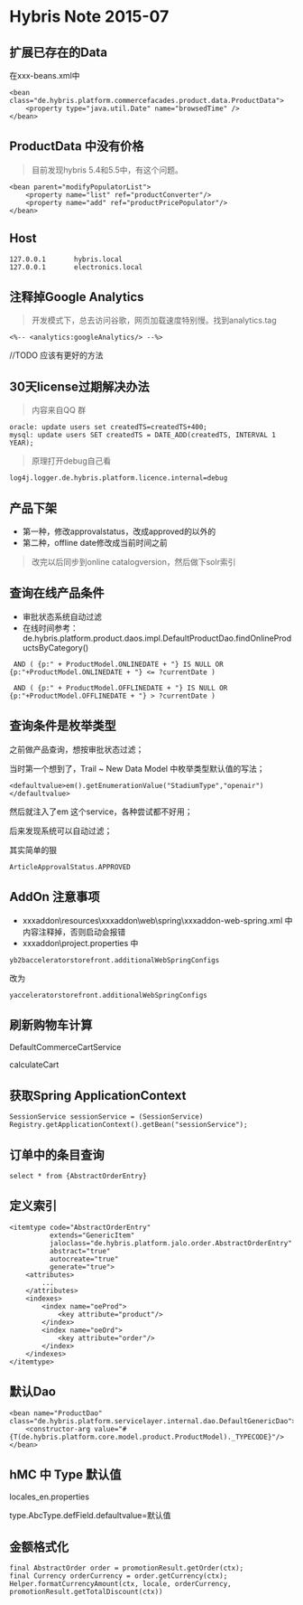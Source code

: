 
# Hybris Note 2015-07


## 扩展已存在的Data
在xxx-beans.xml中

```
<bean class="de.hybris.platform.commercefacades.product.data.ProductData">
	<property type="java.util.Date" name="browsedTime" />
</bean>
```

## ProductData 中没有价格
> 目前发现hybris 5.4和5.5中，有这个问题。   

```
<bean parent="modifyPopulatorList">
    <property name="list" ref="productConverter"/>
    <property name="add" ref="productPricePopulator"/>
</bean>
```

## Host
```
127.0.0.1       hybris.local
127.0.0.1       electronics.local
```

## 注释掉Google Analytics
> 开发模式下，总去访问谷歌，网页加载速度特别慢。找到analytics.tag

```
<%-- <analytics:googleAnalytics/> --%>
```
//TODO 应该有更好的方法

## 30天license过期解决办法
> 内容来自QQ 群

```
oracle: update users set createdTS=createdTS+400;
mysql: update users SET createdTS = DATE_ADD(createdTS, INTERVAL 1 YEAR);
```
> 原理打开debug自己看

```
log4j.logger.de.hybris.platform.licence.internal=debug
```

## 产品下架

* 第一种，修改approvalstatus，改成approved的以外的
* 第二种，offline date修改成当前时间之前

> 改完以后同步到online catalogversion，然后做下solr索引

## 查询在线产品条件

* 审批状态系统自动过滤
* 在线时间参考：de.hybris.platform.product.daos.impl.DefaultProductDao.findOnlineProductsByCategory()
```
 AND ( {p:" + ProductModel.ONLINEDATE + "} IS NULL OR {p:"+ProductModel.ONLINEDATE + "} <= ?currentDate ) 
 
 AND ( {p:" + ProductModel.OFFLINEDATE + "} IS NULL OR {p:"+ProductModel.OFFLINEDATE + "} > ?currentDate )
```

## 查询条件是枚举类型

之前做产品查询，想按审批状态过滤；

当时第一个想到了，Trail ~ New Data Model 中枚举类型默认值的写法；

```
<defaultvalue>em().getEnumerationValue("StadiumType","openair")</defaultvalue>
```

然后就注入了em 这个service，各种尝试都不好用；

后来发现系统可以自动过滤；

其实简单的狠
```
ArticleApprovalStatus.APPROVED
```

## AddOn 注意事项

* xxxaddon\resources\xxxaddon\web\spring\xxxaddon-web-spring.xml 中内容注释掉，否则启动会报错
* xxxaddon\project.properties 中
```
yb2bacceleratorstorefront.additionalWebSpringConfigs
```
改为
```
yacceleratorstorefront.additionalWebSpringConfigs
```

## 刷新购物车计算


DefaultCommerceCartService

calculateCart

## 获取Spring ApplicationContext

```
SessionService sessionService = (SessionService) Registry.getApplicationContext().getBean("sessionService");
```

## 订单中的条目查询
```
select * from {AbstractOrderEntry}
```

## 定义索引
```
<itemtype code="AbstractOrderEntry"
		  extends="GenericItem"
		  jaloclass="de.hybris.platform.jalo.order.AbstractOrderEntry"
		  abstract="true"
		  autocreate="true"
		  generate="true">
	<attributes>
		...
	</attributes>
	<indexes>
		<index name="oeProd">
			<key attribute="product"/>
		</index>
		<index name="oeOrd">
			<key attribute="order"/>
		</index>
	</indexes>
</itemtype>
```

## 默认Dao
```
<bean name="ProductDao" class="de.hybris.platform.servicelayer.internal.dao.DefaultGenericDao">
	<constructor-arg value="#{T(de.hybris.platform.core.model.product.ProductModel)._TYPECODE}"/>
</bean>
```

## hMC 中 Type 默认值

locales_en.properties

type.AbcType.defField.defaultvalue=默认值

## 金额格式化

```
final AbstractOrder order = promotionResult.getOrder(ctx);
final Currency orderCurrency = order.getCurrency(ctx);
Helper.formatCurrencyAmount(ctx, locale, orderCurrency, promotionResult.getTotalDiscount(ctx))
```